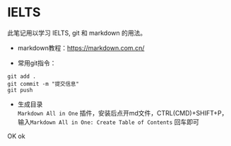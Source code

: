 # IELTS
此笔记用以学习 IELTS, git 和 markdown 的用法。
- markdown教程：https://markdown.com.cn/

- 常用git指令：

```
git add .
git commit -m "提交信息"
git push
```

- 生成目录  
`Markdown All in One` 插件，安装后点开md文件，CTRL(CMD)+SHIFT+P，输入`Markdown All in One: Create Table of Contents` 回车即可

OK 
ok

